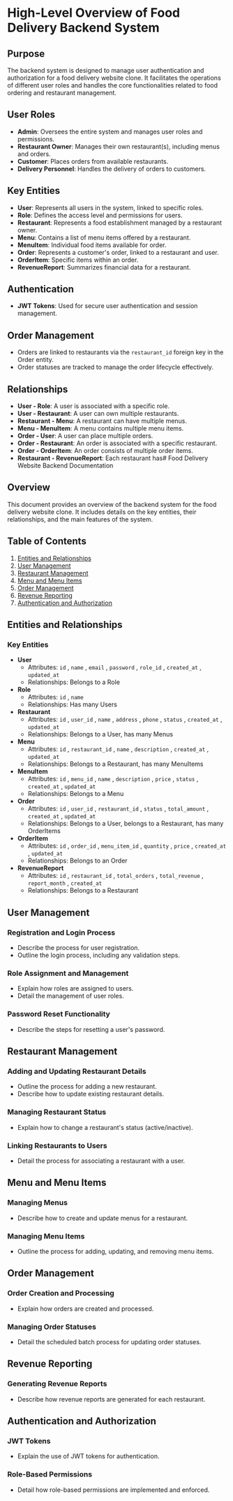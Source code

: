 # 

# High-Level Overview of Food Delivery Backend System
## Purpose
The backend system is designed to manage user authentication and authorization for a food delivery website clone. It facilitates the operations of different user roles and handles the core functionalities related to food ordering and restaurant management.

## User Roles
- **Admin**: Oversees the entire system and manages user roles and permissions.
- **Restaurant Owner**: Manages their own restaurant(s), including menus and orders.
- **Customer**: Places orders from available restaurants.
- **Delivery Personnel**: Handles the delivery of orders to customers.
## Key Entities
- **User**: Represents all users in the system, linked to specific roles.
- **Role**: Defines the access level and permissions for users.
- **Restaurant**: Represents a food establishment managed by a restaurant owner.
- **Menu**: Contains a list of menu items offered by a restaurant.
- **MenuItem**: Individual food items available for order.
- **Order**: Represents a customer's order, linked to a restaurant and user.
- **OrderItem**: Specific items within an order.
- **RevenueReport**: Summarizes financial data for a restaurant.
## Authentication
- **JWT Tokens**: Used for secure user authentication and session management.
## Order Management
- Orders are linked to restaurants via the `restaurant_id`  foreign key in the Order entity.
- Order statuses are tracked to manage the order lifecycle effectively.
## Relationships
- **User - Role**: A user is associated with a specific role.
- **User - Restaurant**: A user can own multiple restaurants.
- **Restaurant - Menu**: A restaurant can have multiple menus.
- **Menu - MenuItem**: A menu contains multiple menu items.
- **Order - User**: A user can place multiple orders.
- **Order - Restaurant**: An order is associated with a specific restaurant.
- **Order - OrderItem**: An order consists of multiple order items.
- **Restaurant - RevenueReport**: Each restaurant has# Food Delivery Website Backend Documentation
## Overview
This document provides an overview of the backend system for the food delivery website clone. It includes details on the key entities, their relationships, and the main features of the system.

## Table of Contents
1. [﻿Entities and Relationships](https://#entities-and-relationships) 
2. [﻿User Management](https://#user-management) 
3. [﻿Restaurant Management](https://#restaurant-management) 
4. [﻿Menu and Menu Items](https://#menu-and-menu-items) 
5. [﻿Order Management](https://#order-management) 
6. [﻿Revenue Reporting](https://#revenue-reporting) 
7. [﻿Authentication and Authorization](https://#authentication-and-authorization) 
## Entities and Relationships
### Key Entities
- **User**
    - Attributes: `id` , `name` , `email` , `password` , `role_id` , `created_at` , `updated_at` 
    - Relationships: Belongs to a Role
- **Role**
    - Attributes: `id` , `name` 
    - Relationships: Has many Users
- **Restaurant**
    - Attributes: `id` , `user_id` , `name` , `address` , `phone` , `status` , `created_at` , `updated_at` 
    - Relationships: Belongs to a User, has many Menus
- **Menu**
    - Attributes: `id` , `restaurant_id` , `name` , `description` , `created_at` , `updated_at` 
    - Relationships: Belongs to a Restaurant, has many MenuItems
- **MenuItem**
    - Attributes: `id` , `menu_id` , `name` , `description` , `price` , `status` , `created_at` , `updated_at` 
    - Relationships: Belongs to a Menu
- **Order**
    - Attributes: `id` , `user_id` , `restaurant_id` , `status` , `total_amount` , `created_at` , `updated_at` 
    - Relationships: Belongs to a User, belongs to a Restaurant, has many OrderItems
- **OrderItem**
    - Attributes: `id` , `order_id` , `menu_item_id` , `quantity` , `price` , `created_at` , `updated_at` 
    - Relationships: Belongs to an Order
- **RevenueReport**
    - Attributes: `id` , `restaurant_id` , `total_orders` , `total_revenue` , `report_month` , `created_at` 
    - Relationships: Belongs to a Restaurant
## User Management
### Registration and Login Process
- Describe the process for user registration.
- Outline the login process, including any validation steps.
### Role Assignment and Management
- Explain how roles are assigned to users.
- Detail the management of user roles.
### Password Reset Functionality
- Describe the steps for resetting a user's password.
## Restaurant Management
### Adding and Updating Restaurant Details
- Outline the process for adding a new restaurant.
- Describe how to update existing restaurant details.
### Managing Restaurant Status
- Explain how to change a restaurant's status (active/inactive).
### Linking Restaurants to Users
- Detail the process for associating a restaurant with a user.
## Menu and Menu Items
### Managing Menus
- Describe how to create and update menus for a restaurant.
### Managing Menu Items
- Outline the process for adding, updating, and removing menu items.
## Order Management
### Order Creation and Processing
- Explain how orders are created and processed.
### Managing Order Statuses
- Detail the scheduled batch process for updating order statuses.
## Revenue Reporting
### Generating Revenue Reports
- Describe how revenue reports are generated for each restaurant.
## Authentication and Authorization
### JWT Tokens
- Explain the use of JWT tokens for authentication.
### Role-Based Permissions
- Detail how role-based permissions are implemented and enforced.



